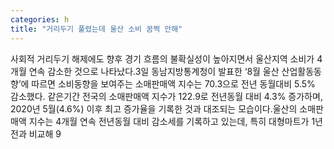 ```yaml
---
categories: h
title: "거리두기 풀렸는데 울산 소비 꿈쩍 안해"
---
```

사회적 거리두기 해제에도 향후 경기 흐름의 불확실성이 높아지면서 울산지역 소비가 4개월 연속 감소한 것으로 나타났다.3일 동남지방통계청이 발표한 ‘8월 울산 산업활동동향’에 따르면 소비동향을 보여주는 소매판매액 지수는 70.3으로 전년 동월대비 5.5% 감소했다. 같은기간 전국의 소매판매액 지수가 122.9로 전년동월 대비 4.3% 증가하며, 2020년 5월(4.6%) 이후 최고 증가율을 기록한 것과 대조되는 모습이다.울산의 소매판매액 지수는 4개월 연속 전년동월 대비 감소세를 기록하고 있는데, 특히 대형마트가 1년 전과 비교해 9
